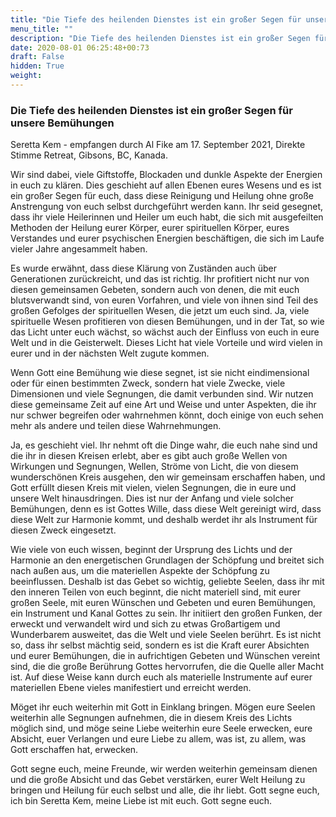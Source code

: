 ```yaml
---
title: "Die Tiefe des heilenden Dienstes ist ein großer Segen für unsere Bemühungen"
menu_title: ""
description: "Die Tiefe des heilenden Dienstes ist ein großer Segen für unsere Bemühungen"
date: 2020-08-01 06:25:48+00:73
draft: False
hidden: True
weight:
---
```

### Die Tiefe des heilenden Dienstes ist ein großer Segen für unsere Bemühungen

Seretta Kem - empfangen durch Al Fike am 17. September 2021, Direkte Stimme Retreat, Gibsons, BC, Kanada.

Wir sind dabei, viele Giftstoffe, Blockaden und dunkle Aspekte der Energien in euch zu klären.  Dies geschieht auf allen Ebenen eures Wesens und es ist ein großer Segen für euch, dass diese Reinigung und Heilung ohne große Anstrengung von euch selbst durchgeführt werden kann.  Ihr seid gesegnet, dass ihr viele Heilerinnen und Heiler um euch habt, die sich mit ausgefeilten Methoden der Heilung eurer Körper, eurer spirituellen Körper, eures Verstandes und eurer psychischen Energien beschäftigen, die sich im Laufe vieler Jahre angesammelt haben.

Es wurde erwähnt, dass diese Klärung von Zuständen auch über Generationen zurückreicht, und das ist richtig. Ihr profitiert nicht nur von diesen gemeinsamen Gebeten, sondern auch von denen, die mit euch blutsverwandt sind, von euren Vorfahren, und viele von ihnen sind Teil des großen Gefolges der spirituellen Wesen, die jetzt um euch sind. Ja, viele spirituelle Wesen profitieren von diesen Bemühungen, und in der Tat, so wie das Licht unter euch wächst, so wächst auch der Einfluss von euch in eure Welt und in die Geisterwelt. Dieses Licht hat viele Vorteile und wird vielen in eurer und in der nächsten Welt zugute kommen.  

Wenn Gott eine Bemühung wie diese segnet, ist sie nicht eindimensional oder für einen bestimmten Zweck, sondern hat viele Zwecke, viele Dimensionen und viele Segnungen, die damit verbunden sind. Wir nutzen diese gemeinsame Zeit auf eine Art und Weise und unter Aspekten, die ihr nur schwer begreifen oder wahrnehmen könnt, doch einige von euch sehen mehr als andere und teilen diese Wahrnehmungen.

Ja, es geschieht viel. Ihr nehmt oft die Dinge wahr, die euch nahe sind und die ihr in diesen Kreisen erlebt, aber es gibt auch große Wellen von Wirkungen und Segnungen, Wellen, Ströme von Licht, die von diesem wunderschönen Kreis ausgehen, den wir gemeinsam erschaffen haben, und Gott erfüllt diesen Kreis mit vielen, vielen Segnungen, die in eure und unsere Welt hinausdringen. Dies ist nur der Anfang und viele solcher Bemühungen, denn es ist Gottes Wille, dass diese Welt gereinigt wird, dass diese Welt zur Harmonie kommt, und deshalb werdet ihr als Instrument für diesen Zweck eingesetzt.  

Wie viele von euch wissen, beginnt der Ursprung des Lichts und der Harmonie an den energetischen Grundlagen der Schöpfung und breitet sich nach außen aus, um die materiellen Aspekte der Schöpfung zu beeinflussen. Deshalb ist das Gebet so wichtig, geliebte Seelen, dass ihr mit den inneren Teilen von euch beginnt, die nicht materiell sind, mit eurer großen Seele, mit euren Wünschen und Gebeten und euren Bemühungen, ein Instrument und Kanal Gottes zu sein. Ihr initiiert den großen Funken, der erweckt und verwandelt wird und sich zu etwas Großartigem und Wunderbarem ausweitet, das die Welt und viele Seelen berührt. Es ist nicht so, dass ihr selbst mächtig seid, sondern es ist die Kraft eurer Absichten und eurer Bemühungen, die in aufrichtigen Gebeten und Wünschen vereint sind, die die große Berührung Gottes hervorrufen, die die Quelle aller Macht ist.  Auf diese Weise kann durch euch als materielle Instrumente auf eurer materiellen Ebene vieles manifestiert und erreicht werden.  

Möget ihr euch weiterhin mit Gott in Einklang bringen. Mögen eure Seelen weiterhin alle Segnungen aufnehmen, die in diesem Kreis des Lichts möglich sind, und möge seine Liebe weiterhin eure Seele erwecken, eure Absicht, euer Verlangen und eure Liebe zu allem, was ist, zu allem, was Gott erschaffen hat, erwecken.  

Gott segne euch, meine Freunde, wir werden weiterhin gemeinsam dienen und die große Absicht und das Gebet verstärken, eurer Welt Heilung zu bringen und Heilung für euch selbst und alle, die ihr liebt.  Gott segne euch, ich bin Seretta Kem, meine Liebe ist mit euch. Gott segne euch.
